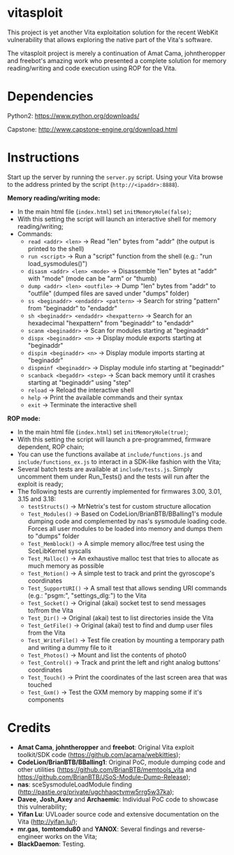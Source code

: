 vitasploit
==========

This project is yet another Vita exploitation solution for the recent WebKit vulnerability that allows exploring the native part of the Vita's software.

The vitasploit project is merely a continuation of Amat Cama, johntheropper and freebot's amazing work who presented a complete solution for memory reading/writing and code execution using ROP for the Vita.

Dependencies
============

Python2: https://www.python.org/downloads/

Capstone: http://www.capstone-engine.org/download.html

Instructions
============

Start up the server by running the `server.py` script. Using your Vita browse to the address printed by the script (`http://<ipaddr>:8888`).

**Memory reading/writing mode:**
- In the main html file (`index.html`) set `initMemoryHole(false)`;
- With this setting the script will launch an interactive shell for memory reading/writing;
- Commands:
  - `read <addr> <len>` -> Read "len" bytes from "addr" (the output is printed to the shell)
  - `run <script>` -> Run a "script" function from the shell (e.g.: "run load_sysmodules()")
  - `disasm <addr> <len> <mode>` -> Disassemble "len" bytes at "addr" with "mode" (mode can be "arm" or "thumb)
  - `dump <addr> <len> <outfile>` -> Dump "len" bytes from "addr" to "outfile" (dumped files are saved under "dumps" folder)
  - `ss <beginaddr> <endaddr> <pattern>` -> Search for string "pattern" from "beginaddr" to "endaddr"
  - `sh <beginaddr> <endaddr> <hexpattern>` -> Search for an hexadecimal "hexpattern" from "beginaddr" to "endaddr"
  - `scanm <beginaddr>` -> Scan for modules starting at "beginaddr"
  - `dispx <beginaddr> <n>` -> Display <n> module exports starting at "beginaddr"
  - `dispim <beginaddr> <n>` -> Display <n> module imports starting at "beginaddr"
  - `dispminf <beginaddr>` -> Display module info starting at "beginaddr"
  - `scanback <begaddr> <step>` -> Scan back memory until it crashes starting at "beginaddr" using "step"
  - `reload` -> Reload the interactive shell
  - `help` -> Print the available commands and their syntax
  - `exit` -> Terminate the interactive shell

**ROP mode:**
- In the main html file (`index.html`) set `initMemoryHole(true)`;
- With this setting the script will launch a pre-programmed, firmware dependent, ROP chain;
- You can use the functions availabe at `include/functions.js` and `include/functions_ex.js` to interact in a SDK-like fashion with the Vita;
- Several batch tests are available at `include/tests.js`. Simply uncomment them under Run_Tests() and the tests will run after the exploit is ready;
- The following tests are currently implemented for firmwares 3.00, 3.01, 3.15 and 3.18:
  - `testStructs()` -> MrNetrix's test for custom structure allocation
  - `Test_Modules()` -> Based on CodeLion/BrianBTB/BBalling1's module dumping code and complemented by nas's sysmodule loading code. Forces all user modules to be loaded into memory and dumps them to "dumps" folder
  - `Test_Memblock()` -> A simple memory alloc/free test using the SceLibKernel syscalls
  - `Test_Malloc()` -> An exhaustive malloc test that tries to allocate as much memory as possible
  - `Test_Motion()` -> A simple test to track and print the gyroscope's coordinates
  - `Test_SupportURI()` -> A small test that allows sending URI commands (e.g.: "psgm:", "settings_dlg:") to the Vita
  - `Test_Socket()` -> Original (akai) socket test to send messages to/from the Vita
  - `Test_Dir()` -> Original (akai) test to list directories inside the Vita
  - `Test_GetFile()` -> Original (akai) test to find and dump user files from the Vita
  - `Test_WriteFile()` -> Test file creation by mounting a temporary path and writing a dummy file to it
  - `Test_Photos()` ->  Mount and list the contents of photo0
  - `Test_Control()` -> Track and print the left and right analog buttons' coordinates
  - `Test_Touch()` -> Print the coordinates of the last screen area that was touched
  - `Test_Gxm()` -> Test the GXM memory by mapping some if it's components
    
Credits
=======

- **Amat Cama**, **johntheropper** and **freebot**: Original Vita exploit toolkit/SDK code (https://github.com/acama/webkitties);
- **CodeLion/BrianBTB/BBalling1**: Original PoC, module dumping code and other utilities (https://github.com/BrianBTB/memtools_vita and https://github.com/BrianBTB/JSoS-Module-Dump-Release);
- **nas**: sceSysmoduleLoadModule finding (http://pastie.org/private/ugchhaqctvmw5rrg5w37ka);
- **Davee**, **Josh_Axey** and **Archaemic**: Individual PoC code to showcase this vulnerability;
- **Yifan Lu**: UVLoader source code and extensive documentation on the Vita (http://yifan.lu/);
- **mr.gas**, **tomtomdu80** and **YANOX**: Several findings and reverse-engineer works on the Vita;
- **BlackDaemon**: Testing.
